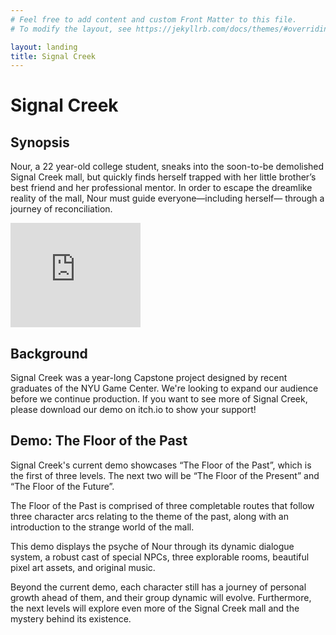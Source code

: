 ```yaml
---
# Feel free to add content and custom Front Matter to this file.
# To modify the layout, see https://jekyllrb.com/docs/themes/#overriding-theme-defaults

layout: landing
title: Signal Creek
---
```

# Signal Creek

## Synopsis

Nour, a 22 year-old college student, sneaks into the soon-to-be demolished Signal Creek mall, but quickly finds herself trapped with her little brother’s best friend and her professional mentor. In order to escape the dreamlike reality of the mall, Nour must guide everyone—including herself— through a journey of reconciliation.

<iframe frameborder="0" src="https://itch.io/embed/2057184?bg_color=13141f&amp;fg_color=ffffff&amp;link_color=c8b8cd&amp;border_color=41424d" width="208" height="167"><a href="https://snacktimegames.itch.io/signal-creek">Signal Creek: The Floor of the Past (DEMO) by snacktimegames</a></iframe>

## Background

Signal Creek was a year-long Capstone project designed by recent graduates of the NYU Game Center. We're looking to expand our audience before we continue production. If you want to see more of Signal Creek, please download our demo on itch.io to show your support!

## Demo: The Floor of the Past

Signal Creek's current demo showcases “The Floor of the Past”, which is the first of three levels. The next two will be “The Floor of the Present” and “The Floor of the Future”.

The Floor of the Past is comprised of three completable routes that follow three character arcs relating to the theme of the past, along with an introduction to the strange world of the mall.

This demo displays the psyche of Nour through its dynamic dialogue system, a robust cast of special NPCs, three explorable rooms, beautiful pixel art assets, and original music.

Beyond the current demo, each character still has a journey of personal growth ahead of them, and their group dynamic will evolve. Furthermore, the next levels will explore even more of the Signal Creek mall and the mystery behind its existence.